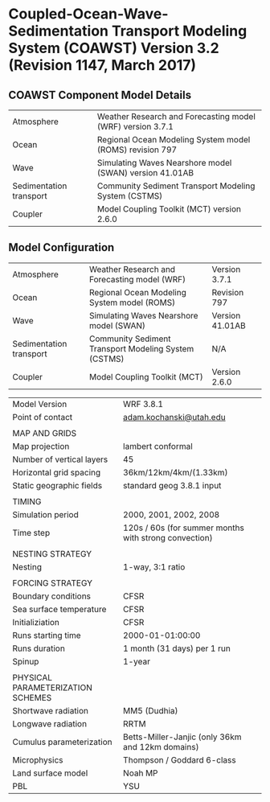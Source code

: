 # Coupled-Ocean-Wave-Sedimentation Transport Modeling System (COAWST) Version 3.2 (Revision 1147, March 2017)

## COAWST Component Model Details 

| | |
|:-----|:-----|
|Atmosphere | Weather Research and Forecasting model (WRF) version 3.7.1|
|Ocean|Regional Ocean Modeling System model (ROMS) revision 797|
|Wave| Simulating Waves Nearshore model (SWAN) version 41.01AB|
|Sedimentation transport|Community Sediment Transport Modeling System (CSTMS)|
|Coupler|Model Coupling Toolkit (MCT) version 2.6.0|

## Model Configuration


| | | |
|:-----|:-----|:-----|
|Atmosphere | Weather Research and Forecasting model (WRF) | Version 3.7.1 |
|Ocean | Regional Ocean Modeling System model (ROMS) | Revision 797 |
|Wave | Simulating Waves Nearshore model (SWAN) | Version 41.01AB|
|Sedimentation transport | Community Sediment Transport Modeling System (CSTMS) | N/A |
|Coupler | Model Coupling Toolkit (MCT) | Version 2.6.0 |





| | | 
|:-----|:-----|
|Model Version|WRF 3.8.1|
|Point of contact |adam.kochanski@utah.edu|
| | |
| MAP AND GRIDS | |
| Map projection | lambert conformal |
| Number of vertical layers | 45  |
| Horizontal grid spacing | 36km/12km/4km/(1.33km) |
| Static geographic fields | standard geog 3.8.1 input |
| | |
| TIMING | |
| Simulation period | 2000, 2001, 2002, 2008 |
| Time step | 120s / 60s (for summer months with strong convection) |
| | |
| NESTING STRATEGY |  | 
| Nesting | 1-way, 3:1 ratio  |
| | |
| FORCING STRATEGY | |
| Boundary conditions | CFSR |
| Sea surface temperature | CFSR  |
| Initializiation | CFSR | 
| Runs starting time | 2000-01-01:00:00 |
| Runs duration | 1 month (31 days) per 1 run | 
| Spinup | 1-year  |
| | |
| PHYSICAL PARAMETERIZATION SCHEMES | | 
| Shortwave radiation | MM5 (Dudhia)  |
| Longwave radiation | RRTM  |
| Cumulus parameterization | Betts-Miller-Janjic (only 36km and 12km domains) |
| Microphysics | Thompson / Goddard 6-class  | 
| Land surface model | Noah MP  | 
| PBL | YSU  |
